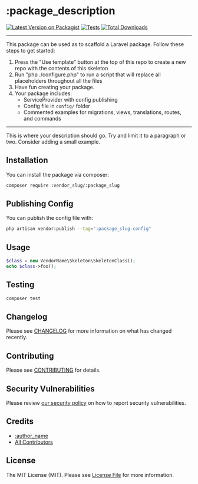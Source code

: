# :package_description

[![Latest Version on Packagist](https://img.shields.io/packagist/v/:vendor_slug/:package_slug.svg?style=for-the-badge)](https://packagist.org/packages/:vendor_slug/:package_slug)
[![Tests](https://img.shields.io/github/actions/workflow/status/:vendor_slug/:package_slug/run-tests.yml?branch=main&label=tests&style=for-the-badge)](https://github.com/:vendor_slug/:package_slug/actions/workflows/run-tests.yml)
[![Total Downloads](https://img.shields.io/packagist/dt/:vendor_slug/:package_slug.svg?style=for-the-badge)](https://packagist.org/packages/:vendor_slug/:package_slug)
<!--delete-->
---
This package can be used as to scaffold a Laravel package. Follow these steps to get started:

1. Press the "Use template" button at the top of this repo to create a new repo with the contents of this skeleton
2. Run "php ./configure.php" to run a script that will replace all placeholders throughout all the files
3. Have fun creating your package.
4. Your package includes:
   - ServiceProvider with config publishing
   - Config file in `config/` folder
   - Commented examples for migrations, views, translations, routes, and commands

---
<!--/delete-->
This is where your description should go. Try and limit it to a paragraph or two. Consider adding a small example.

## Installation

You can install the package via composer:

```bash
composer require :vendor_slug/:package_slug
```

## Publishing Config

You can publish the config file with:

```bash
php artisan vendor:publish --tag=":package_slug-config"
```

## Usage

```php
$class = new VendorName\Skeleton\SkeletonClass();
echo $class->foo();
```

## Testing

```bash
composer test
```

## Changelog

Please see [CHANGELOG](CHANGELOG.md) for more information on what has changed recently.

## Contributing

Please see [CONTRIBUTING](https://github.com/spatie/.github/blob/main/CONTRIBUTING.md) for details.

## Security Vulnerabilities

Please review [our security policy](../../security/policy) on how to report security vulnerabilities.

## Credits

- [:author_name](https://github.com/:author_username)
- [All Contributors](../../contributors)

## License

The MIT License (MIT). Please see [License File](LICENSE.md) for more information.
